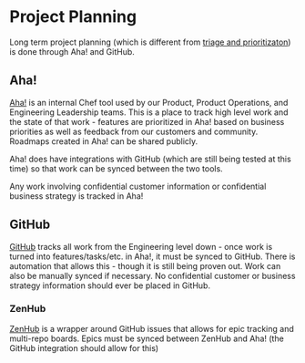 # Project Planning

Long term project planning (which is different from [triage and prioritizaton](issue_triage.md)) is done through Aha! and GitHub.

## Aha!

[Aha!](https://www.aha.io/) is an internal Chef tool used by our Product, Product Operations, and Engineering Leadership teams. This is a place to track high level work and the state of that work - features are prioritized in Aha! based on business priorities as well as feedback from our customers and community. Roadmaps created in Aha! can be shared publicly.

Aha! does have integrations with GitHub (which are still being tested at this time) so that work can be synced between the two tools.

Any work involving confidential customer information or confidential business strategy is tracked in Aha!

## GitHub

[GitHub](http://www.github.com) tracks all work from the Engineering level down - once work is turned into features/tasks/etc. in Aha!, it must be synced to GitHub. There is automation that allows this - though it is still being proven out. Work can also be manually synced if necessary. No confidential customer or business strategy information should ever be placed in GitHub.

### ZenHub

[ZenHub](https://www.zenhub.com/) is a wrapper around GitHub issues that allows for epic tracking and multi-repo boards. Epics must be synced between ZenHub and Aha! (the GitHub integration should allow for this)
